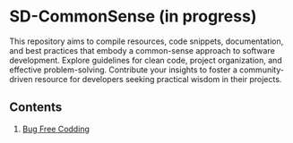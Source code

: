 # SD-CommonSense (in progress)
This repository aims to compile resources, code snippets, documentation, and best practices that embody a common-sense approach to software development. Explore guidelines for clean code, project organization, and effective problem-solving. Contribute your insights to foster a community-driven resource for developers seeking practical wisdom in their projects.

## Contents

1. [Bug Free Codding]()
